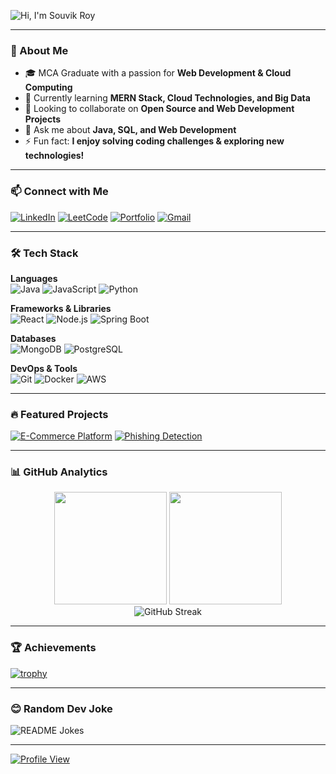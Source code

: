 <!-- Header Section -->
<!--
<div align="center">
  <img src="https://readme-typing-svg.demolab.com?font=Fira+Code&size=30&pause=1000&color=00F72E&center=true&vCenter=true&width=850&lines=Hi+👋,+I'm+Souvik+Roy;Aspiring+Full+Stack+Developer;Passionate+about+Web+and+Software+Development;Tech+Enthusiast+and+Problem+Solver" alt="Typing SVG" />
</div>
-->

![Hi, I'm Souvik Roy](https://readme-typing-svg.demolab.com?font=Fira+Code&size=30&pause=1000&color=00F72E&center=true&vCenter=true&width=850&lines=Hi+👋,+I'm+Souvik+Roy;Aspiring+Full+Stack+Developer;Passionate+about+Web+and+Software+Development;Tech+Enthusiast+and+Problem+Solver)

---

### 🚀 About Me
- 🎓 MCA Graduate with a passion for **Web Development & Cloud Computing**
- 🌱 Currently learning **MERN Stack, Cloud Technologies, and Big Data**
- 👯 Looking to collaborate on **Open Source and Web Development Projects**
- 💬 Ask me about **Java, SQL, and Web Development**
- ⚡ Fun fact: **I enjoy solving coding challenges & exploring new technologies!**

---

### 📫 Connect with Me
[![LinkedIn](https://img.shields.io/badge/LinkedIn-0A66C2?style=for-the-badge&logo=linkedin&logoColor=white)](https://linkedin.com/in/souvikroy1995)
[![LeetCode](https://img.shields.io/badge/-LeetCode-FFA116?style=for-the-badge&logo=leetcode&logoColor=black)](https://leetcode.com/_Souvik_Roy_/)
[![Portfolio](https://img.shields.io/badge/Portfolio-%23000000.svg?style=for-the-badge&logo=vercel&logoColor=white)](https://souvik-roy-portfolio.vercel.app/)
[![Gmail](https://img.shields.io/badge/Gmail-D14836?style=for-the-badge&logo=gmail&logoColor=white)](mailto:souvikroy733@gmail.com)

---

### 🛠 Tech Stack
**Languages**  
![Java](https://img.shields.io/badge/-Java-007396?style=flat&logo=java&logoColor=white)
![JavaScript](https://img.shields.io/badge/-JavaScript-F7DF1E?style=flat&logo=javascript&logoColor=black)
![Python](https://img.shields.io/badge/-Python-3776AB?style=flat&logo=python&logoColor=white)

**Frameworks & Libraries**  
![React](https://img.shields.io/badge/-React-61DAFB?style=flat&logo=react&logoColor=black)
![Node.js](https://img.shields.io/badge/-Node.js-339933?style=flat&logo=node.js&logoColor=white)
![Spring Boot](https://img.shields.io/badge/-Spring_Boot-6DB33F?style=flat&logo=spring-boot&logoColor=white)

**Databases**  
![MongoDB](https://img.shields.io/badge/-MongoDB-47A248?style=flat&logo=mongodb&logoColor=white)
![PostgreSQL](https://img.shields.io/badge/-PostgreSQL-336791?style=flat&logo=postgresql&logoColor=white)

**DevOps & Tools**  
![Git](https://img.shields.io/badge/-Git-F05032?style=flat&logo=git&logoColor=white)
![Docker](https://img.shields.io/badge/-Docker-2496ED?style=flat&logo=docker&logoColor=white)
![AWS](https://img.shields.io/badge/-AWS-232F3E?style=flat&logo=amazon-aws&logoColor=white)

---

### 🔥 Featured Projects
[![E-Commerce Platform](https://github-readme-stats.vercel.app/api/pin/?username=Souvik-Babai-Roy&repo=PrimeCart&theme=gotham)](https://github.com/Souvik-Babai-Roy/PrimeCart)
[![Phishing Detection](https://github-readme-stats.vercel.app/api/pin/?username=Souvik-Babai-Roy&repo=PrivyTalk&theme=gotham)](https://github.com/Souvik-Babai-Roy/PrivyTalk)

---

### 📊 GitHub Analytics
<div align="center">
  <img height="180em" src="https://github-readme-stats.vercel.app/api?username=Souvik-Babai-Roy&show_icons=true&theme=gotham&include_all_commits=true&count_private=true"/>
  <img height="180em" src="https://github-readme-stats.vercel.app/api/top-langs/?username=Souvik-Babai-Roy&layout=compact&langs_count=8&theme=gotham"/>
</div>

<div align="center">
  <img src="https://github-readme-streak-stats.herokuapp.com/?user=Souvik-Babai-Roy&theme=gotham" alt="GitHub Streak"/>
</div>

---

### 🏆 Achievements
[![trophy](https://github-profile-trophy.vercel.app/?username=Souvik-Babai-Roy&theme=gotham&row=1&margin-w=15)](https://github.com/ryo-ma/github-profile-trophy)

---

### 😊 Random Dev Joke
<img align="center" src="https://readme-jokes.vercel.app/api?theme=gotham" alt="README Jokes">

---

[![Profile View](https://visitor-badge.laobi.icu/badge?page_id=Souvik-Babai-Roy.Souvik-Babai-Roy)](https://github.com/Souvik-Babai-Roy)
